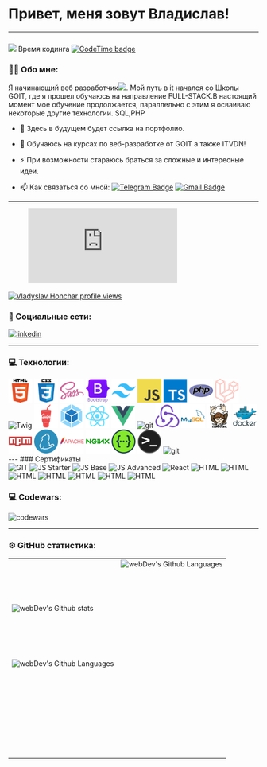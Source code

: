 # Привет, меня зовут Владислав!

---

###
<img src="https://media.giphy.com/media/WUlplcMpOCEmTGBtBW/giphy.gif" width="30px"> Время кодинга [![CodeTime badge](https://img.shields.io/endpoint?style=social&url=https%3A%2F%2Fapi.codetime.dev%2Fshield%3Fid%3D21364%26project%3D%26in%3D0)](https://codetime.dev)

### :man_technologist: Обо мне:

Я начинающий веб разработчик<img src="https://media.giphy.com/media/WUlplcMpOCEmTGBtBW/giphy.gif" width="30px">. Мой
путь в it начался со Школы GOIT, где я прошел обучаюсь на направление FULL-STACK.В настоящий момент мое обучение
продолжается, параллельно с этим я осваиваю некоторые другие технологии. SQL,PHP



- :telescope: Здесь в будущем будет ссылка на портфолио.

- :seedling: Обучаюсь на курсах по веб-разработке от GOIT а также ITVDN!

- :zap: При возможности стараюсь браться за сложные и интересные идеи.

- :mailbox: Как связаться со
  мной: [![Telegram Badge](https://img.shields.io/badge/-ГончарВладислав-blue?style=flat&logo=Telegram&logoColor=white)](https://t.me/vlad_wo_rk) [![Gmail Badge](https://img.shields.io/badge/-Gmail-red?style=flat&logo=Gmail&logoColor=white)](mailto:vladyslav.honchar1990@gmail.com)

---
<figure><embed src="https://wakatime.com/share/@018af444-e49a-4402-8075-78608aabb723/4af55f20-5be9-4c08-a4e2-670231fd95fd.svg"></embed></figure>


[![Vladyslav Honchar profile views](https://u8views.com/api/v1/github/profiles/123368743/views/day-week-month-total-count.svg)](https://u8views.com/github/Tienam123)

### 🤝 Социальные сети:

  <div id="badges">
    <a href="www.linkedin.com/in/владислав-гончар-62157b2b3" target="_blank">
      <img src="https://cdn-icons-png.flaticon.com/512/2504/2504799.png" width="40" height="40" alt="linkedin" />
    </a>
    <!-- <a href="https://t.me/vlad_wo_rk" target="_blank">
      <img src="https://cdn-icons-png.flaticon.com/512/2111/2111646.png" width="40" height="40" alt="telegram group" />
    </a>
    <a href="https://www.youtube.com" target="_blank">
      <img src="https://cdn-icons-png.flaticon.com/512/3670/3670147.png" width="40" height="40" alt="Youtube"/>
    </a> -->
  </div>

---
### 💻 Технологии:  
<div>
<img src="https://raw.githubusercontent.com/github/explore/80688e429a7d4ef2fca1e82350fe8e3517d3494d/topics/html/html.png" alt="HTML" width="48" height="48" />
<img src="https://raw.githubusercontent.com/github/explore/80688e429a7d4ef2fca1e82350fe8e3517d3494d/topics/css/css.png" alt="CSS" width="48" height="48" />
<img src="https://raw.githubusercontent.com/github/explore/80688e429a7d4ef2fca1e82350fe8e3517d3494d/topics/sass/sass.png" alt="SASS" width="48" height="48" />
<img src="https://github.com/devicons/devicon/blob/master/icons/bootstrap/bootstrap-original-wordmark.svg" alt="Bootstrap" width="48" height="48" />
<img src="https://github.com/devicons/devicon/blob/master/icons/tailwindcss/tailwindcss-original.svg" alt="swagger" width="48" height="48" />
<img src="https://raw.githubusercontent.com/github/explore/80688e429a7d4ef2fca1e82350fe8e3517d3494d/topics/javascript/javascript.png" alt="JS" width="48" height="48" />
<img src="https://github.com/devicons/devicon/blob/master/icons/typescript/typescript-original.svg" alt="Typescript" width="48" height="48" />
<img src="https://github.com/devicons/devicon/blob/master/icons/php/php-original.svg" alt="PHP" width="48" height="48" />
<img src="https://github.com/devicons/devicon/blob/master/icons/laravel/laravel-line.svg" alt="Laravel" width="48" height="48" />
<img src="https://www.marcus-povey.co.uk/wp-content/Twig.jpg" alt="Twig" width="48" height="48" />
<img src="https://raw.githubusercontent.com/devicons/devicon/1119b9f84c0290e0f0b38982099a2bd027a48bf1/icons/gulp/gulp-plain.svg" alt="GULP" width="48" height="48" />
<img src="https://raw.githubusercontent.com/devicons/devicon/1119b9f84c0290e0f0b38982099a2bd027a48bf1/icons/webpack/webpack-original.svg" alt="Webpack" width="48" height="48" />
<img src="https://github.com/devicons/devicon/blob/master/icons/react/react-original.svg" alt="React" width="48" height="48" />
<img src="https://github.com/devicons/devicon/blob/master/icons/vuejs/vuejs-original.svg" alt="Vue" width="48" height="48" />
<img src="https://seeklogo.com/images/R/react-query-logo-1340EA4CE9-seeklogo.com.png" alt="git" width="48" height="48" />
<img src="https://github.com/devicons/devicon/blob/master/icons/redux/redux-original.svg" alt="Redux" width="48" height="48" />
<img src="https://github.com/devicons/devicon/blob/master/icons/mysql/mysql-original-wordmark.svg" alt="MYSQL" width="48" height="48" />
<img src="https://github.com/devicons/devicon/blob/master/icons/composer/composer-original.svg" alt="Composer" width="48" height="48" />
<img src="https://github.com/devicons/devicon/blob/master/icons/docker/docker-original-wordmark.svg" alt="Docker" width="48" height="48" />
<img src="https://github.com/devicons/devicon/blob/master/icons/npm/npm-original-wordmark.svg" alt="npm" width="48" height="48" />
<img src="https://github.com/devicons/devicon/blob/master/icons/yarn/yarn-original.svg" alt="yarn" width="48" height="48" />  
<img src="https://github.com/devicons/devicon/blob/master/icons/apache/apache-original-wordmark.svg" alt="apache" width="48" height="48" />
<img src="https://github.com/devicons/devicon/blob/master/icons/nginx/nginx-original.svg" alt="nginx" width="48" height="48" />
<img src="https://github.com/devicons/devicon/blob/master/icons/swagger/swagger-original.svg" alt="swagger" width="48" height="48" />
<img src="https://raw.githubusercontent.com/github/explore/80688e429a7d4ef2fca1e82350fe8e3517d3494d/topics/terminal/terminal.png" alt="Terminal" width="48" height="48" />
<img src="https://cdn.jsdelivr.net/gh/devicons/devicon/icons/git/git-original.svg" alt="git" width="48" height="48" />
</div>
---
### Сертификаты

<div>
<img src="https://testprovider.com/ru/certificate/TP86727440?77173" alt="GIT" width="100" height="70" />
<img src="https://testprovider.com/ru/certificate/TP13530944?57621" alt="JS Starter" width="100" height="70" />
<img src="https://testprovider.com/ru/certificate/TP61982694?11593" alt="JS Base" width="100" height="70" />
<img src="https://testprovider.com/ru/certificate/TP12796960?45639" alt="JS Advanced" width="100" height="70" />
<img src="https://testprovider.com/ru/certificate/TP27901917?98496" alt="React" width="100" height="70" />
<img src="https://testprovider.com/ru/certificate/TP44274644?27889" alt="HTML" width="100" height="70" />
<img src="https://testprovider.com/ru/certificate/TP00657466?72950" alt="HTML" width="100" height="70" />
<img src="https://testprovider.com/ru/certificate/TP52067357?38892" alt="HTML" width="100" height="70" />
<img src="https://testprovider.com/ru/certificate/TP80381827?7805" alt="HTML" width="100" height="70" />
<img src="https://testprovider.com/ru/certificate/TP08331175?99065" alt="HTML" width="100" height="70" />
<img src="https://testprovider.com/ru/certificate/TP60955397?77272" alt="HTML" width="100" height="70" />
<img src="https://testprovider.com/ru/certificate/tp96270393d" alt="HTML" width="100" height="70" />
</div>

### 💻 Codewars:

![codewars](https://www.codewars.com/users/Tienam123/badges/large)

---

### ⚙️ GitHub статистика:

<table>
  <tr>
    <td>
      <img align="left" src="http://github-readme-streak-stats.herokuapp.com?user=Tienam123&theme=dark&background=000000" alt="webDev's Github stats" />
    </td>
    <td>
      <img height="195px" align="right" alt="webDev's Github Languages" src="https://github-readme-stats-sigma-five.vercel.app/api/top-langs/?username=Tienam123&layout=compact&theme=vision-friendly-dark" />
    </td>
  </tr>
  <tr>
     <td>
      <img height="195px" align="right" alt="webDev's Github Languages" src="https://github-readme-stats.vercel.app/api?username=Tienam123&show_icons=true&theme=vision-friendly-dark" />
    </td>
  </tr>
</table>
